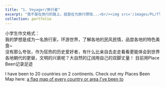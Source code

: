 ```yaml
---
title: "1. Voyager/旅行者"
excerpt: "我不是在旅行的路上，就是在为旅行攒钱...<br/><img src='/images/PL/flagmap.png'>"
collection: portfolio
---
```

小学生作文格式：<br/>
我的梦想是成为一名旅行家，环游世界，了解各地的民风民情，品尝各地的特色美食~<br/>
没有那么夸张，作为狂热的历史爱好者，有什么比亲自去走走看看更能体会到世界各地朝代的更替，文明的兴衰呢？大自然的辽阔用自己的双脚丈量！ 目前用Place Been记录足迹<br/>


I have been to 20 countries on 2 continents. Check out my Places Been Map here: [a flag map of every country or area I've been to](https://www.placesbeen.net/placesbeen/share/v1/view/eb0bdbb4-f1a3-4f88-91f4-9e20e587b78e/en/flagmap-cn)  
